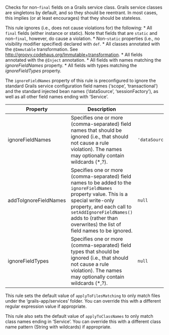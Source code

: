 Checks for non-`final` fields on a Grails service class. Grails service
classes are singletons by default, and so they should be reentrant. In
most cases, this implies (or at least encourages) that they should be
stateless.

This rule ignores (i.e., does not cause violations for) the following:
\* All `final` fields (either instance or static). Note that fields that
are `static` and non-`final`, however, do cause a violation. \*
Non-`static` properties (i.e., no visibility modifier specified)
declared with `def`. \* All classes annotated with the `@Immutable`
transformation. See
<http://groovy.codehaus.org/Immutable+transformation>. \* All fields
annotated with the `@Inject` annotation. \* All fields with names
matching the *ignoreFieldNames* property. \* All fields with types
matching the *ignoreFieldTypes* property.

The `ignoreFieldNames` property of this rule is preconfigured to ignore
the standard Grails service configuration field names (‘scope’,
‘transactional’) and the standard injected bean names (‘dataSource’,
‘sessionFactory’), as well as all other field names ending with
‘Service’.

<table>
<colgroup>
<col style="width: 40%" />
<col style="width: 33%" />
<col style="width: 25%" />
</colgroup>
<thead>
<tr class="header">
<th>Property</th>
<th>Description</th>
<th>Default Value</th>
</tr>
</thead>
<tbody>
<tr class="odd">
<td>ignoreFieldNames</td>
<td>Specifies one or more (comma-separated) field names that should be ignored (i.e., that should not cause a rule violation). The names may optionally contain wildcards (*,?).</td>
<td><code>'dataSource,scope,sessionFactory,transactional,*Service'</code></td>
</tr>
<tr class="even">
<td>addToIgnoreFieldNames</td>
<td>Specifies one or more (comma-separated) field names to be added to the <code>ignoreFieldNames</code> property value. This is a special write-only property, and each call to <code>setAddIgnoreFieldNames()</code> adds to (rather than overwrites) the list of field names to be ignored.</td>
<td><code>null</code></td>
</tr>
<tr class="odd">
<td>ignoreFieldTypes</td>
<td>Specifies one or more (comma-separated) field types that should be ignored (i.e., that should not cause a rule violation). The names may optionally contain wildcards (*,?).</td>
<td><code>null</code></td>
</tr>
</tbody>
</table>

This rule sets the default value of `applyToFilesMatching` to only match
files under the ‘grails-app/services’ folder. You can override this with
a different regular expression value if appropriate.

This rule also sets the default value of `applyToClassNames` to only
match class names ending in ‘Service’. You can override this with a
different class name pattern (String with wildcards) if appropriate.
